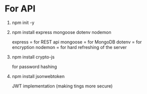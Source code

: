 # For API #

1. npm init -y

2. npm install express mongoose dotenv nodemon

    express = for REST api
    mongoose = for MongoDB
    dotenv = for encryption
    nodemon = for hard refreshing of the server

3. npm install crypto-js 

    for password hashing


4. npm install jsonwebtoken
    
    JWT implementation (making tings more secure)